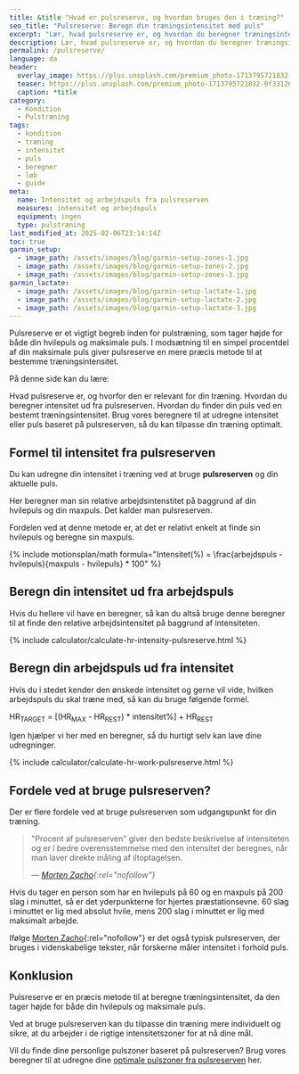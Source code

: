 ```yaml
---
title: &title "Hvad er pulsreserve, og hvordan bruges den i træning?"
seo_title: "Pulsreserve: Beregn din træningsintensitet med puls"
excerpt: "Lær, hvad pulsreserve er, og hvordan du beregner træningsintensitet med den. Brug vores beregnere til at finde puls ved en given intensitet eller intensitet ud fra puls."
description: Lær, hvad pulsreserve er, og hvordan du beregner træningsintensitet med den. Brug vores beregnere til at finde puls ved en given intensitet eller intensitet ud fra puls.
permalink: /pulsreserve/
language: da
header:
  overlay_image: https://plus.unsplash.com/premium_photo-1713795721832-0f33126b4abd?ixlib=rb-4.0.3&ixid=M3wxMjA3fDB8MHxwaG90by1wYWdlfHx8fGVufDB8fHx8fA%3D%3D&auto=format&fit=crop&h=630&w=1200&q=60
  teaser: https://plus.unsplash.com/premium_photo-1713795721832-0f33126b4abd?ixlib=rb-4.0.3&ixid=M3wxMjA3fDB8MHxwaG90by1wYWdlfHx8fGVufDB8fHx8fA%3D%3D&auto=format&fit=crop&h=300&w=400&q=10
  caption: *title
category:
  - Kondition
  - Pulstræning
tags:
  - kondition
  - træning
  - intensitet
  - puls
  - beregner
  - løb
  - guide
meta:
  name: Intensitet og arbejdspuls fra pulsreserven
  measures: intensitet og arbejdspuls
  equipment: ingen
  type: pulstræning
last_modified_at: 2025-02-06T23:14:14Z
toc: true
garmin_setup:
  - image_path: /assets/images/blog/garmin-setup-zones-1.jpg
  - image_path: /assets/images/blog/garmin-setup-zones-2.jpg
  - image_path: /assets/images/blog/garmin-setup-zones-3.jpg
garmin_lactate:
  - image_path: /assets/images/blog/garmin-setup-lactate-1.jpg
  - image_path: /assets/images/blog/garmin-setup-lactate-2.jpg
  - image_path: /assets/images/blog/garmin-setup-lactate-3.jpg
---
```

Pulsreserve er et vigtigt begreb inden for pulstræning, som tager højde for både din hvilepuls og maksimale puls. I modsætning til en simpel procentdel af din maksimale puls giver pulsreserve en mere præcis metode til at bestemme træningsintensitet.

På denne side kan du lære:

Hvad pulsreserve er, og hvorfor den er relevant for din træning.
Hvordan du beregner intensitet ud fra pulsreserven.
Hvordan du finder din puls ved en bestemt træningsintensitet.
Brug vores beregnere til at udregne intensitet eller puls baseret på pulsreserven, så du kan tilpasse din træning optimalt.

## Formel til intensitet fra pulsreserven

Du kan udregne din intensitet i træning ved at bruge **pulsreserven** og din aktuelle puls.

Her beregner man sin relative arbejdsintenstitet på baggrund af din hvilepuls og din maxpuls. Det kalder man pulsreserven.

Fordelen ved at denne metode er, at det er relativt enkelt at finde sin hvilepuls og beregne sin maxpuls. 

{% include motionsplan/math formula="Intensitet(%) = \frac{arbejdspuls - hvilepuls}{maxpuls - hvilepuls} * 100" %}

## Beregn din intensitet ud fra arbejdspuls

Hvis du hellere vil have en beregner, så kan du altså bruge denne beregner til at finde den relative arbejdsintensitet på baggrund af intensiteten.

{% include calculator/calculate-hr-intensity-pulsreserve.html %}

## Beregn din arbejdspuls ud fra intensitet

Hvis du i stedet kender den ønskede intensitet og gerne vil vide, hvilken arbejdspuls du skal træne med, så kan du bruge følgende formel.

HR<sub>TARGET</sub> = [(HR<sub>MAX</sub> - HR<sub>REST</sub>) * intensitet%] + HR<sub>REST</sub>

Igen hjælper vi her med en beregner, så du hurtigt selv kan lave dine udregninger.

{% include calculator/calculate-hr-work-pulsreserve.html %}

## Fordele ved at bruge pulsreserven?

Der er flere fordele ved at bruge pulsreserven som udgangspunkt for din træning.

> "Procent af pulsreserven" giver den bedste beskrivelse af intensiteten og er i bedre overensstemmelse med den intensitet der beregnes, når man laver direkte måling af iltoptagelsen.
>
> — <cite>[Morten Zacho](https://web.archive.org/web/20110606202421/http://www.motion-online.dk/konditionstraening/vaerktoejer/beregn_din_traeningsintensitet/){:rel="nofollow"}</cite>

Hvis du tager en person som har en hvilepuls på 60 og en maxpuls på 200 slag i minuttet, så er det yderpunkterne for hjertes præstationsevne. 60 slag i minuttet er lig med absolut hvile, mens 200 slag i minuttet er lig med maksimalt arbejde.

Ifølge [Morten Zacho](https://web.archive.org/web/20110606202421/http://www.motion-online.dk/konditionstraening/vaerktoejer/beregn_din_traeningsintensitet/){:rel="nofollow"} er det også typisk pulsreserven, der bruges i videnskabelige tekster, når forskerne måler intensitet i forhold puls.

## Konklusion

Pulsreserve er en præcis metode til at beregne træningsintensitet, da den tager højde for både din hvilepuls og maksimale puls.

Ved at bruge pulsreserven kan du tilpasse din træning mere individuelt og sikre, at du arbejder i de rigtige intensitetszoner for at nå dine mål.

Vil du finde dine personlige pulszoner baseret på pulsreserven? Brug vores beregner til at udregne dine [optimale pulszoner fra pulsreserven](/pulszoner-pulsreserve-karvonen/) her.
